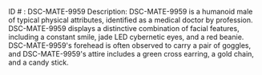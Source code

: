 ID # : DSC-MATE-9959
Description: DSC-MATE-9959 is a humanoid male of typical physical attributes, identified as a medical doctor by profession. DSC-MATE-9959 displays a distinctive combination of facial features, including a constant smile, jade LED cybernetic eyes, and a red beanie. DSC-MATE-9959's forehead is often observed to carry a pair of goggles, and DSC-MATE-9959's attire includes a green cross earring, a gold chain, and a candy stick.